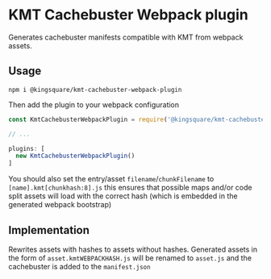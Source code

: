 # KMT Cachebuster Webpack plugin

Generates cachebuster manifests compatible with KMT from webpack assets.

## Usage

    npm i @kingsquare/kmt-cachebuster-webpack-plugin

Then add the plugin to your webpack configuration

````javascript
const KmtCachebusterWebpackPlugin = require('@kingsquare/kmt-cachebuster-webpack-plugin');

// ...

plugins: [
  new KmtCachebusterWebpackPlugin()
]
````

You should also set the entry/asset `filename`/`chunkFilename` to `[name].kmt[chunkhash:8].js` this ensures that possible maps and/or code split assets will load with the correct hash (which is embedded in the generated webpack bootstrap)

## Implementation

Rewrites assets with hashes to assets without hashes. Generated assets in the form of `asset.kmtWEBPACKHASH.js` will be renamed to `asset.js` and the cachebuster is added to the `manifest.json`
